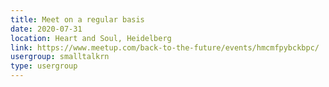 ```yaml
---
title: Meet on a regular basis
date: 2020-07-31
location: Heart and Soul, Heidelberg
link: https://www.meetup.com/back-to-the-future/events/hmcmfpybckbpc/
usergroup: smalltalkrn
type: usergroup
---
```

